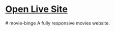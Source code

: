 <h1><a href="[https://movix-binge.netlify.app](https://movix-binge.netlify.app/)">Open Live Site</a></h1>
# movie-binge
A fully responsive movies website.
